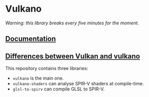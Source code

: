 # Vulkano

*Warning: this library breaks every five minutes for the moment.*

## [Documentation](http://tomaka.github.io/vulkano/vulkano/index.tml)

## [Differences between Vulkan and vulkano](FEATURES.md)

This repository contains three libraries:

- `vulkano` is the main one.
- `vulkano-shaders` can analyse SPIR-V shaders at compile-time.
- `glsl-to-spirv` can compile GLSL to SPIR-V.
